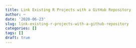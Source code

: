 ```yaml
---
title: Link Existing R Projects with a GitHub Repository
author: ~
date: '2020-06-23'
slug: link-existing-r-projects-with-a-github-repository
categories: []
tags: []
draft: true
---
```


